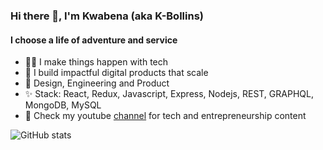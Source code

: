 ### Hi there 👋, I'm Kwabena (aka K-Bollins)

#### I choose a life of adventure and service

- 🤵🏽‍ I make things happen with tech
- 🌱 I build impactful digital products that scale
- 🎨 Design, Engineering and Product
- ✨ Stack: React, Redux, Javascript, Express, Nodejs, REST, GRAPHQL, MongoDB, MySQL
- 🔭 Check my youtube [channel](https://www.youtube.com/c/TheKBollinsShow) for tech and entrepreneurship content


![GitHub stats](https://github-readme-stats.vercel.app/api?username=kwabena53&show_icons=true)  


<!-- ![Profile views](https://gpvc.arturio.dev/kwabena53)  -->
<!--
**kwabena53/kwabena53** is a ✨ _special_ ✨ repository because its `README.md` (this file) appears on your GitHub profile.

Here are some ideas to get you started:

- 🔭 I’m currently working on ...
- 🌱 I’m currently learning ...
- 👯 I’m looking to collaborate on ...
- 🤔 I’m looking for help with ...
- 💬 Ask me about ...
- 📫 How to reach me: ...
- 😄 Pronouns: ...
- ⚡ Fun fact: ...
-->
